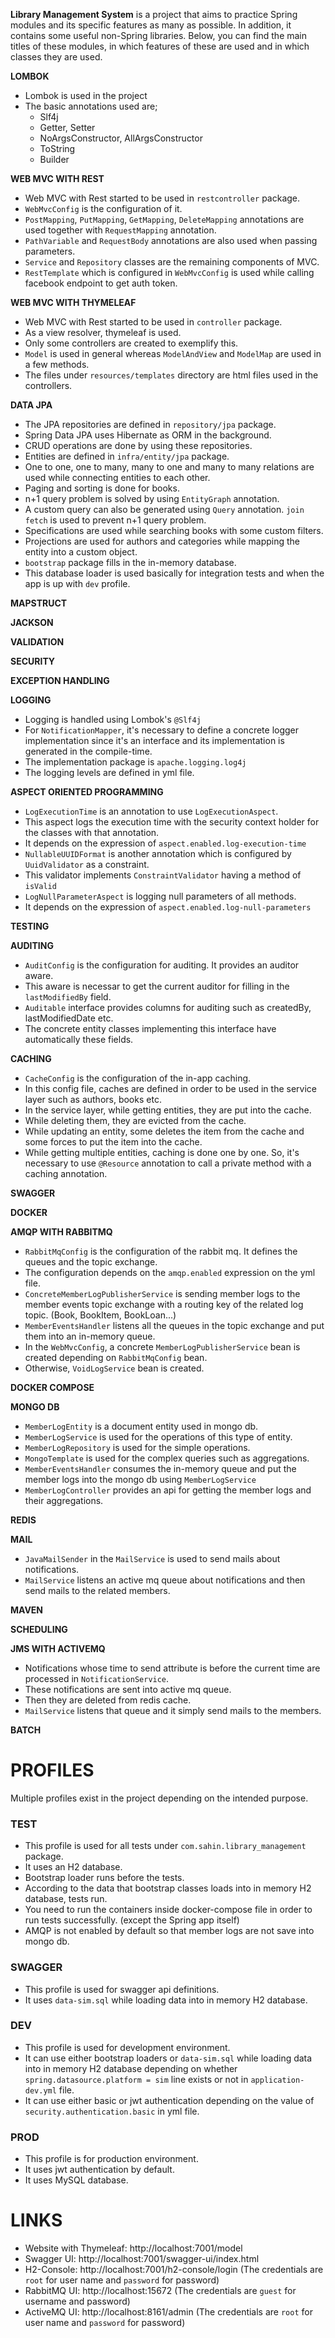 **Library Management System** is a project that aims to practice
Spring modules and its specific features as many as possible. In addition,
it contains some useful non-Spring libraries. Below, you can find
the main titles of these modules, in which features of these are used
and in which classes they are used.

**LOMBOK**
- Lombok is used in the project
- The basic annotations used are;
    - Slf4j
    - Getter, Setter
    - NoArgsConstructor, AllArgsConstructor
    - ToString
    - Builder

**WEB MVC WITH REST**
- Web MVC with Rest started to be used in `restcontroller` package.
- `WebMvcConfig` is the configuration of it.
- `PostMapping`, `PutMapping`, `GetMapping`, `DeleteMapping` annotations are used
together with `RequestMapping` annotation.
- `PathVariable` and `RequestBody` annotations are also used when passing parameters.
- `Service` and `Repository` classes are the remaining components of MVC.
- `RestTemplate` which is configured in `WebMvcConfig` is used while calling
facebook endpoint to get auth token.

**WEB MVC WITH THYMELEAF**
- Web MVC with Rest started to be used in `controller` package.
- As a view resolver, thymeleaf is used.
- Only some controllers are created to exemplify this.
- `Model` is used in general whereas `ModelAndView` and `ModelMap` are used
 in a few methods.
- The files under `resources/templates` directory are html files used in
the controllers.

**DATA JPA**
- The JPA repositories are defined in `repository/jpa` package.
- Spring Data JPA uses Hibernate as ORM in the background.
- CRUD operations are done by using these repositories.
- Entities are defined in `infra/entity/jpa` package.
- One to one, one to many, many to one and many to many relations
are used while connecting entities to each other.
- Paging and sorting is done for books.
- n+1 query problem is solved by using `EntityGraph` annotation.
- A custom query can also be generated using `Query` annotation. `join fetch` is
used to prevent n+1 query problem.
- Specifications are used while searching books with some custom filters.
- Projections are used for authors and categories while mapping the entity into a custom
object.
- `bootstrap` package fills in the in-memory database.
- This database loader is used basically for integration tests and when the app is up
with `dev` profile.

**MAPSTRUCT**

**JACKSON**

**VALIDATION**

**SECURITY**

**EXCEPTION HANDLING**

**LOGGING**
- Logging is handled using Lombok's `@Slf4j`
- For `NotificationMapper`, it's necessary to define a concrete logger implementation
since it's an interface and its implementation is generated in the compile-time.
- The implementation package is `apache.logging.log4j`
- The logging levels are defined in yml file.

**ASPECT ORIENTED PROGRAMMING**
- `LogExecutionTime` is an annotation to use `LogExecutionAspect`.
- This aspect logs the execution time with the security context holder for
the classes with that annotation.
- It depends on the expression of `aspect.enabled.log-execution-time`
- `NullableUUIDFormat` is another annotation which is configured by `UuidValidator`
as a constraint.
- This validator implements `ConstraintValidator` having a method of `isValid`
- `LogNullParameterAspect` is logging null parameters of all methods.
- It depends on the expression of `aspect.enabled.log-null-parameters`

**TESTING**

**AUDITING**
- `AuditConfig` is the configuration for auditing. It provides an
auditor aware.
- This aware is necessar to get the current auditor for filling in the
`lastModifiedBy` field.
- `Auditable` interface provides columns for auditing such as createdBy,
lastModifiedDate etc.
- The concrete entity classes implementing this interface have automatically
these fields.

**CACHING**
- `CacheConfig` is the configuration of the in-app caching.
- In this config file, caches are defined in order to be used in the
service layer such as authors, books etc.
- In the service layer, while getting entities, they are put into the cache.
- While deleting them, they are evicted from the cache.
- While updating an entity, some deletes the item from the cache and
some forces to put the item into the cache.
- While getting multiple entities, caching is done one by one. So, it's
necessary to use `@Resource` annotation to call a private method with a
caching annotation.
    

**SWAGGER**

**DOCKER**

**AMQP WITH RABBITMQ**
- `RabbitMqConfig` is the configuration of the rabbit mq. It defines the queues
and the topic exchange.
- The configuration depends on the `amqp.enabled` expression on the yml file.
- `ConcreteMemberLogPublisherService` is sending member logs to the member events topic exchange with a routing key of the related log topic.
(Book, BookItem, BookLoan...)
- `MemberEventsHandler` listens all the queues in the topic exchange and put them into an in-memory queue.
- In the `WebMvcConfig`, a concrete `MemberLogPublisherService` bean is created depending on
`RabbitMqConfig` bean.
- Otherwise, `VoidLogService` bean is created.

**DOCKER COMPOSE**

**MONGO DB**
- `MemberLogEntity` is a document entity used in mongo db.
- `MemberLogService` is used for the operations of this type of entity.
- `MemberLogRepository` is used for the simple operations.
- `MongoTemplate` is used for the complex queries such as aggregations.
- `MemberEventsHandler` consumes the in-memory queue and put the member logs into the
mongo db using `MemberLogService`
- `MemberLogController` provides an api for getting the member logs and their aggregations.

**REDIS**

**MAIL**
- `JavaMailSender` in the `MailService` is used to send mails about notifications.
- `MailService` listens an active mq queue about notifications and then send mails to
the related members.

**MAVEN**

**SCHEDULING**

**JMS WITH ACTIVEMQ**
- Notifications whose time to send attribute is before the current time are processed
in `NotificationService`.
- These notifications are sent into active mq queue.
- Then they are deleted from redis cache.
- `MailService` listens that queue and it simply send mails to the members.

**BATCH**

#
#
# **PROFILES**
Multiple profiles exist in the project depending on the intended purpose.

### **TEST**
- This profile is used for all tests under `com.sahin.library_management` package.
- It uses an H2 database.
- Bootstrap loader runs before the tests.
- According to the data that bootstrap classes loads into in memory H2 database, tests run.
- You need to run the containers inside docker-compose file in order to run tests successfully. (except the Spring app itself)
- AMQP is not enabled by default so that member logs are not save into mongo db.

### **SWAGGER**
- This profile is used for swagger api definitions.
- It uses `data-sim.sql` while loading data into in memory H2 database.

### **DEV**
- This profile is used for development environment.
- It can use either bootstrap loaders or `data-sim.sql` while loading data into in memory H2 database
depending on whether `spring.datasource.platform = sim` line exists or not in `application-dev.yml` file.
- It can use either basic or jwt authentication depending on the value of `security.authentication.basic` in yml file.

### **PROD**
- This profile is for production environment.
- It uses jwt authentication by default.
- It uses MySQL database.

# **LINKS**
- Website with Thymeleaf: http://localhost:7001/model
- Swagger UI: http://localhost:7001/swagger-ui/index.html
- H2-Console: http://localhost:7001/h2-console/login 
  (The credentials are `root` for user name and `password` for password)
- RabbitMQ UI: http://localhost:15672
  (The credentials are `guest` for username and password)
- ActiveMQ UI: http://localhost:8161/admin
  (The credentials are `root` for user name and `password` for password)